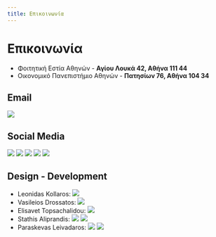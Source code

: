 ```yaml
---
title: Επικοινωνία
---
```


# Επικοινωνία

- Φοιτητική Εστία Αθηνών - **Αγίου Λουκά 42, Αθήνα 111 44**
- Οικονομικό Πανεπιστήμιο Αθηνών - **Πατησίων 76, Αθήνα 104 34**

## Email
[![](https://img.shields.io/badge/Email-D14836?style=for-the-badge&logo=gmail&logoColor=white)](mailto:theatriki.opa@gmail.com)

## Social Media
[![](https://img.shields.io/badge/Instagram-E4405F?style=for-the-badge&logo=instagram&logoColor=white)](https://instagram.com/theatrikiopa/)
[![](https://img.shields.io/badge/Facebook-1877F2?style=for-the-badge&logo=facebook&logoColor=white)](https://facebook.com/theatrikiopa)
[![](https://img.shields.io/badge/YouTube-FF0000?style=for-the-badge&logo=youtube&logoColor=white)](https://youtube.com/@theatrikiopa)
[![](https://img.shields.io/badge/LinkedIn-0A66C2?style=for-the-badge&logo=linkedin&logoColor=white)](https://linkedin.com/company/theatrikiopa/)
[![](https://img.shields.io/badge/Twitter-1DA1F2?style=for-the-badge&logo=twitter&logoColor=white)](https://twitter.com/theatrikiopa)

## Design - Development
- Leonidas Kollaros: [![](https://img.shields.io/badge/LinkedIn-0A66C2?style=for-the-badge&logo=linkedin&logoColor=white)](https://linkedin.com/in/leonidas-kollaros-8b0938158/)
- Vasileios Drossatos: [![](https://img.shields.io/badge/LinkedIn-0A66C2?style=for-the-badge&logo=linkedin&logoColor=white)](https://linkedin.com/in/billdrosatos/)
- Elisavet Topsachalidou: [![](https://img.shields.io/badge/LinkedIn-0A66C2?style=for-the-badge&logo=linkedin&logoColor=white)](https://linkedin.com/in/elisavet-topsachalidou-aa3446122/)
- Stathis Aliprandis: [![](https://img.shields.io/badge/Website-0078D4?style=for-the-badge&logo=googlechrome&logoColor=white)](https://alistat.eu) [![](https://img.shields.io/badge/LinkedIn-0A66C2?style=for-the-badge&logo=linkedin&logoColor=white)](https://linkedin.com/in/stathis-aliprandis/)
- Paraskevas Leivadaros: [![](https://img.shields.io/badge/Website-0078D4?style=for-the-badge&logo=googlechrome&logoColor=white)](https://leivadaros.dev) [![](https://img.shields.io/badge/LinkedIn-0A66C2?style=for-the-badge&logo=linkedin&logoColor=white)](https://linkedin.com/in/paraskevasleivadaros/)

